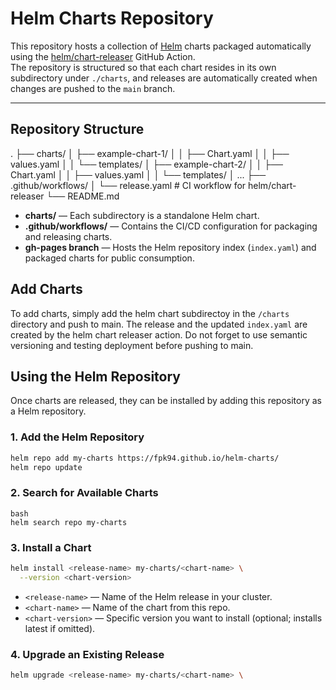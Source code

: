 # Helm Charts Repository

This repository hosts a collection of [Helm](https://helm.sh) charts packaged automatically using the [helm/chart-releaser](https://github.com/helm/chart-releaser) GitHub Action.  
The repository is structured so that each chart resides in its own subdirectory under `./charts`, and releases are automatically created when changes are pushed to the `main` branch.

---

## Repository Structure
.
├── charts/
│ ├── example-chart-1/
│ │ ├── Chart.yaml
│ │ ├── values.yaml
│ │ └── templates/
│ ├── example-chart-2/
│ │ ├── Chart.yaml
│ │ ├── values.yaml
│ │ └── templates/
│ ...
├── .github/workflows/
│ └── release.yaml # CI workflow for helm/chart-releaser
└── README.md

- **charts/** — Each subdirectory is a standalone Helm chart.
- **.github/workflows/** — Contains the CI/CD configuration for packaging and releasing charts.
- **gh-pages branch** — Hosts the Helm repository index (`index.yaml`) and packaged charts for public consumption.

## Add Charts
To add charts, simply add the helm chart subdirectoy in the `/charts` directory and push to main. The release and the updated `index.yaml` are created by the helm chart releaser action. Do not forget to use semantic versioning and testing deployment before pushing to main.

## Using the Helm Repository

Once charts are released, they can be installed by adding this repository as a Helm repository.

### 1. Add the Helm Repository

```bash
helm repo add my-charts https://fpk94.github.io/helm-charts/
helm repo update
```

### 2. Search for Available Charts

```
bash
helm search repo my-charts
```

### 3. Install a Chart

```bash
helm install <release-name> my-charts/<chart-name> \
  --version <chart-version> 
```

- `<release-name>` — Name of the Helm release in your cluster.
- `<chart-name>` — Name of the chart from this repo.
- `<chart-version>` — Specific version you want to install (optional; installs latest if omitted).

### 4. Upgrade an Existing Release

```bash
helm upgrade <release-name> my-charts/<chart-name> \
```

